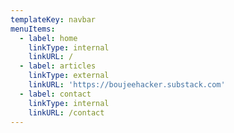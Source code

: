 ```yaml
---
templateKey: navbar
menuItems:
  - label: home
    linkType: internal
    linkURL: /
  - label: articles
    linkType: external
    linkURL: 'https://boujeehacker.substack.com'
  - label: contact
    linkType: internal
    linkURL: /contact
---
```


